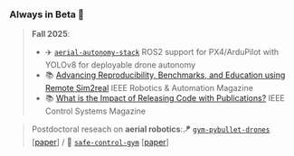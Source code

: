 ### Always in Beta 🧪

> **Fall 2025**:
> - ✈️ [`aerial-autonomy-stack`](https://github.com/JacopoPan/aerial-autonomy-stack) ROS2 support for PX4/ArduPilot with YOLOv8 for deployable drone autonomy
> - 📚 [Advancing Reproducibility, Benchmarks, and Education using Remote Sim2real](https://arxiv.org/abs/tba) IEEE Robotics & Automation Magazine
> - 📚 [What is the Impact of Releasing Code with Publications?](https://arxiv.org/abs/2308.10008v1) IEEE Control Systems Magazine

> Postdoctoral reseach on __aerial robotics__:🪁 [`gym-pybullet-drones`](https://github.com/utiasDSL/gym-pybullet-drones) [[paper](https://arxiv.org/abs/2103.02142)] / 🦺 [`safe-control-gym`](https://github.com/utiasDSL/safe-control-gym) [[paper](https://arxiv.org/abs/2109.06325)]

<!--

> I occasionally write simple/demystifying __tutorials__ about robotics and computer science
> - 🧑‍💻 [`leetcode-top100-liked-questions`](https://github.com/JacopoPan/leetcode-top100-liked-questions) 🧑‍💻 / 📚 [`a-minimalist-guide`](https://github.com/JacopoPan/a-minimalist-guide) 📚
> - read our ["Safe Learning in Robotics" review](https://arxiv.org/abs/2108.06266) and/or re-watch our [IROS 2022 sim2real competition](https://www.youtube.com/watch?v=-il6B1XeJkI)

**JacopoPan/JacopoPan** is a ✨ _special_ ✨ repository because its `README.md` (this file) appears on your GitHub profile.
-->
